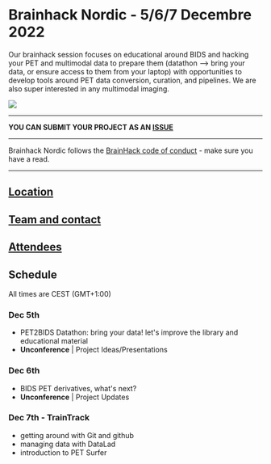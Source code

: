 # Brainhack Nordic - 5/6/7 Decembre 2022

Our brainhack session focuses on educational around BIDS and hacking your PET and multimodal data to prepare them (datathon --> bring your data, or ensure access to them from your laptop) with opportunities to develop tools around PET data conversion, curation, and pipelines. We are also super interested in any multimodal imaging. 

<img src="https://github.com/openneuropet/outreach/blob/main/Brainhack-Nordic2021/braindk_small.png">

----------------------------------------------------------------------------------------------------
   **YOU CAN SUBMIT YOUR PROJECT AS AN [ISSUE](https://github.com/openneuropet/outreach/issues/new/choose)**

----------------------------------------------------------------------------------------------------    
Brainhack Nordic follows the [BrainHack code of conduct](https://github.com/openneuropet/outreach/blob/main/Brainhack-Nordic2021/code_of_conduct.md) - make sure you have a read.  

----------------------------------------------------------------------------------------------------  
## [Location](https://github.com/openneuropet/outreach/blob/main/Brainhack-Nordic2022/location.md)

## [Team and contact](https://github.com/openneuropet/outreach/blob/main/Brainhack-Nordic2022/team.md)

## [Attendees](https://github.com/openneuropet/outreach/blob/main/Brainhack-Nordic2021/attendees.md)

## Schedule

All times are CEST (GMT+1:00)

### Dec 5th

- PET2BIDS Datathon: bring your data! let's improve the library and educational material
- **Unconference** | Project Ideas/Presentations

### Dec 6th

- BIDS PET derivatives, what's next?
- **Unconference** | Project Updates 

### Dec 7th - TrainTrack

- getting around with Git and github
- managing data with DataLad
- introduction to PET Surfer







    
